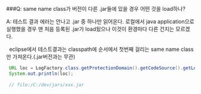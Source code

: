 ###Q: same name class가 버전이 다른 .jar들에 있을 경우 어떤 것을 load하나?

A: 테스트 결과 에러는 안나고 .jar 중 하나만 읽어온다.
   로컬에서 java application으로 실행했을 경우 맨 처음 등록된 .jar가 load됬으나
   이것이 환경마다 다른 건지는 모르겠다. 
   
   eclipse에서 테스트결과는 classpath에 순서에서 첫번째 걸리는 same name class만 가져온다.(.jar버전과는 무관)
   
   
```java
 URL loc = LogFactory.class.getProtectionDomain().getCodeSource().getLocation();
 System.out.println(loc);
 
 // file:/C:/dev/jars/xxx.jar
```
